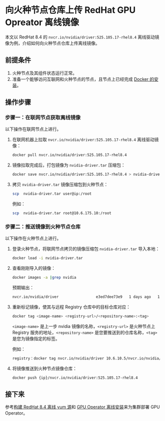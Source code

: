 # 向火种节点仓库上传 RedHat GPU Opreator 离线镜像

本文以 RedHat 8.4 的 `nvcr.io/nvidia/driver:525.105.17-rhel8.4` 离线驱动镜像为例，介绍如何向火种节点仓库上传离线镜像。

## 前提条件

1. 火种节点及其组件状态运行正常。
1. 准备一个能够访问互联网和火种节点的节点，且节点上已经完成 [Docker 的安装](../../../../install/community/kind/online.md#安装-docker)。

## 操作步骤

### 步骤一：在联网节点获取离线镜像

以下操作在联网节点上进行。

1. 在联网机器上拉取 `nvcr.io/nvidia/driver:525.105.17-rhel8.4` 离线驱动镜像：

    ```bash
    docker pull nvcr.io/nvidia/driver:525.105.17-rhel8.4
    ```

2. 镜像拉取完成后，打包镜像为 `nvidia-driver.tar` 压缩包：

    ```bash
    docker save nvcr.io/nvidia/driver:525.105.17-rhel8.4 > nvidia-driver.tar
    ```

3. 拷贝 `nvidia-driver.tar` 镜像压缩包到火种节点：

    ```bash
    scp  nvidia-driver.tar user@ip:/root
    ```

    例如：

    ```bash
    scp  nvidia-driver.tar root@10.6.175.10:/root
    ```

### 步骤二：推送镜像到火种节点仓库

以下操作在火种节点上进行。

1. 登录火种节点，将联网节点拷贝的镜像压缩包 `nvidia-driver.tar` 导入本地：

    ```bash
    docker load -i nvidia-driver.tar
    ```

2. 查看刚刚导入的镜像：

    ```bash
    docker images -a |grep nvidia
    ```

    预期输出：

    ```bash
    nvcr.io/nvidia/driver                 e3ed7dee73e9   1 days ago   1.02GB
    ```

3. 重新标记镜像，使其与远程 Registry 仓库中的目标仓库对应：

    ```bash
    docker tag <image-name> <registry-url>/<repository-name>:<tag>
    ```

    `<image-name>` 是上一步 nvidia 镜像的名称，`<registry-url>` 是火种节点上 Registry 服务的地址，`<repository-name>` 是您要推送到的仓库名称，`<tag>` 是您为镜像指定的标签。

    例如：

    ```bash
    registry：docker tag nvcr.io/nvidia/driver 10.6.10.5/nvcr.io/nvidia/driver:525.105.17-rhel8.4
    ```

4. 将镜像推送到火种节点镜像仓库：

    ```bash
    docker push {ip}/nvcr.io/nvidia/driver:525.105.17-rhel8.4
    ```

## 接下来

参考[构建 RedHat 8.4 离线 yum 源](./upgrade_yum_source_redhat8_4.md)和
[GPU Operator 离线安装](./install_nvidia_driver_of_operator.md)来为集群部署 GPU Operator。
